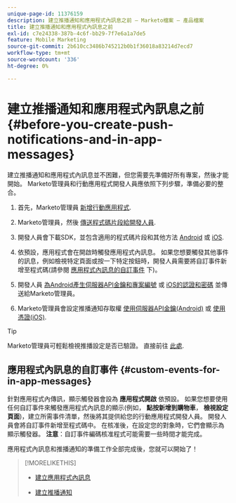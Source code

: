 ```yaml
---
unique-page-id: 11376159
description: 建立推播通知和應用程式內訊息之前 — Marketo檔案 — 產品檔案
title: 建立推播通知和應用程式內訊息之前
exl-id: c7e24338-387b-4c6f-bb29-7f7e6a1a7de5
feature: Mobile Marketing
source-git-commit: 2b610cc3486b745212b0b1f36018a83214d7ecd7
workflow-type: tm+mt
source-wordcount: '336'
ht-degree: 0%

---
```


# 建立推播通知和應用程式內訊息之前 {#before-you-create-push-notifications-and-in-app-messages}

建立推播通知和應用程式內訊息並不困難，但您需要先準備好所有專案，然後才能開始。 Marketo管理員和行動應用程式開發人員應依照下列步驟，準備必要的整合。

1. 首先，Marketo管理員 [新增行動應用程式](/help/marketo/product-docs/mobile-marketing/admin/add-a-mobile-app.md).

1. Marketo管理員，然後 [傳送程式碼片段給開發人員](/help/marketo/product-docs/mobile-marketing/admin/send-sdk-code-to-a-developer.md).

1. 開發人員會下載SDK，並包含適用的程式碼片段和其他方法 [Android](https://experienceleague.adobe.com/en/docs/marketo-developer/marketo/mobile/installation#how-to-install-marketo-sdk-on-android) 或 [iOS](https://experienceleague.adobe.com/en/docs/marketo-developer/marketo/mobile/installation#how-to-install-marketo-sdk-on-ios).

1. 依預設，應用程式會在開啟時觸發應用程式內訊息。 如果您想要觸發其他事件的訊息，例如檢視特定頁面或按一下特定按鈕時，開發人員需要將自訂事件新增至程式碼(請參閱 [應用程式內訊息的自訂事件](#CustomEvents) 下)。

1. 開發人員 [為Android產生伺服器API金鑰和專案編號](https://experienceleague.adobe.com/en/docs/marketo-developer/marketo/mobile/installation#how-to-install-marketo-sdk-on-android) 或 [iOS的認證和密碼](https://experienceleague.adobe.com/en/docs/marketo-developer/marketo/mobile/installation#install-marketo-sdk-on-ios) 並傳送給Marketo管理員。

1. Marketo管理員會設定推播通知存取權 [使用伺服器API金鑰(Android)](/help/marketo/product-docs/mobile-marketing/admin/configure-mobile-app-android-push-access.md) 或 [使用憑證(iOS)](/help/marketo/product-docs/mobile-marketing/admin/configure-mobile-app-ios-push-access.md).

>[!TIP]
>
>Marketo管理員可輕鬆檢視推播設定是否已驗證。 直接前往 [此處](/help/marketo/product-docs/mobile-marketing/admin/verify-push-configuration.md).

## 應用程式內訊息的自訂事件 {#custom-events-for-in-app-messages}

針對應用程式內傳訊，顯示觸發器會設為 **應用程式開啟** 依預設。 如果您想要使用任何自訂事件來觸發應用程式內訊息的顯示(例如， **點按新增到購物車**， **檢視設定頁面**)，建立所需事件清單，然後將其提供給您的行動應用程式開發人員。 開發人員會將自訂事件新增至程式碼中。 在核准後，在設定您的對象時，它們會顯示為顯示觸發器。 **注意**：自訂事件編碼核准程式可能需要一些時間才能完成。

應用程式內訊息和推播通知的準備工作全部完成後，您就可以開始了！

>[!MORELIKETHIS]
>
>* [建立應用程式內訊息](/help/marketo/product-docs/mobile-marketing/in-app-messages/creating-in-app-messages/create-an-in-app-message.md)
>
>* [建立推播通知](/help/marketo/product-docs/mobile-marketing/push-notifications/create-a-push-notification.md)
